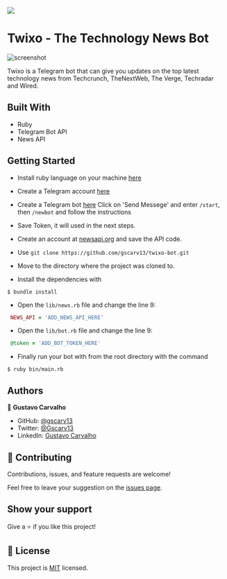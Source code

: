 ![](https://img.shields.io/badge/Microverse-blueviolet)

# Twixo - The Technology News Bot

![screenshot](./assets/img/smartmockups.png)

Twixo is a Telegram bot that can give you updates on the top latest technology news from Techcrunch, TheNextWeb, The Verge, Techradar and Wired.

## Built With

- Ruby
- Telegram Bot API
- News API

<!-- ## Live Demo

Visit the live version on the link above.

[link]() -->


## Getting Started

- Install ruby language on your machine [here](https://www.ruby-lang.org/en/downloads/)
- Create a Telegram account [here](https://web.telegram.org/#/login) 
- Create a Telegram bot [here](https://t.me/botfather) Click on 'Send Messege' and enter `/start`, then `/newbot` and follow the instructions
- Save Token, it will used in the next steps.
- Create an account at [newsapi.org](https://newsapi.org/) and save the API code.

- Use `git clone https://github.com/gscarv13/twixo-bot.git`
- Move to the directory where the project was cloned to. 
- Install the dependencies with
```terminal
$ bundle install
```
- Open the `lib/news.rb` file and change the line 9:
 ```ruby
  NEWS_API = 'ADD_NEWS_API_HERE'
 ```
- Open the `lib/bot.rb` file and change the line 9:
 ```ruby
  @token = 'ADD_BOT_TOKEN_HERE'
 ```
- Finally run your bot with from the root directory with the command
```terminal
$ ruby bin/main.rb
```

## Authors

👤 **Gustavo Carvalho**

- GitHub: [@gscarv13](https://github.com/gscarv13)
- Twitter: [@Gscarv13](https://twitter.com/Gscarv13)
- LinkedIn: [Gustavo Carvalho](https://www.linkedin.com/in/gustavo-silva-de-carvalho-72998a156/)

## 🤝 Contributing

Contributions, issues, and feature requests are welcome!

Feel free to leave your suggestion on the [issues page](https://github.com/gscarv13/HTML-CSS-Capstone/issues).

## Show your support

Give a ⭐️ if you like this project!

## 📝 License

This project is [MIT](https://opensource.org/licenses/mit-license.php) licensed.
